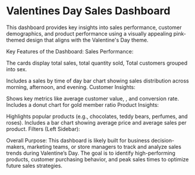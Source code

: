 # Valentines Day Sales Dashboard

This dashboard provides key insights into sales performance, customer demographics, and product performance using a visually appealing pink-themed design that aligns with the Valentine's Day theme.

Key Features of the Dashboard:
Sales Performance:

The cards display total sales, total quantity sold, Total customers grouped into sex.

Includes a sales by time of day bar chart showing sales distribution across morning, afternoon, and evening.
Customer Insights:

Shows key metrics like average customer value, , and conversion rate. Includes a donut chart for gold member ratio
Product Insights:

Highlights popular products (e.g., chocolates, teddy bears, perfumes, and roses).
Includes a bar chart showing average price and average sales per product.
Filters (Left Sidebar):

Overall Purpose:
This dashboard is likely built for business decision-makers, marketing teams, or store managers to track and analyze sales trends during Valentine’s Day. The goal is to identify high-performing products, customer purchasing behavior, and peak sales times to optimize future sales strategies.
